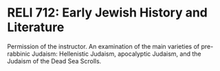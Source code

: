 # RELI 712: Early Jewish History and Literature

Permission of the instructor. An examination of the main varieties of pre-rabbinic Judaism: Hellenistic Judaism, apocalyptic Judaism, and the Judaism of the Dead Sea Scrolls.